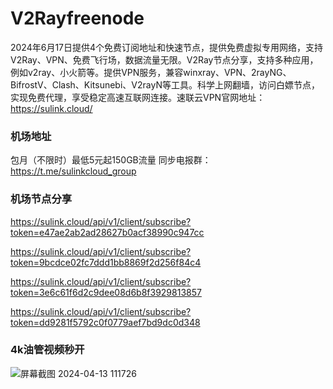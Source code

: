 # V2Rayfreenode
2024年6月17日提供4个免费订阅地址和快速节点，提供免费虚拟专用网络，支持V2Ray、VPN、免费飞行场，数据流量无限。V2Ray节点分享，支持多种应用，例如v2ray、小火箭等。提供VPN服务，兼容winxray、VPN、2rayNG、BifrostV、Clash、Kitsunebi、V2rayN等工具。科学上网翻墙，访问白嫖节点，实现免费代理，享受稳定高速互联网连接。速联云VPN官网地址：https://sulink.cloud/

### 机场地址

包月（不限时）最低5元起150GB流量
同步电报群：https://t.me/sulinkcloud_group

### 机场节点分享

https://sulink.cloud/api/v1/client/subscribe?token=e47ae2ab2ad28627b0acf38990c947cc

https://sulink.cloud/api/v1/client/subscribe?token=9bcdce02fc7ddd1bb8869f2d256f84c4

https://sulink.cloud/api/v1/client/subscribe?token=3e6c61f6d2c9dee08d6b8f3929813857

https://sulink.cloud/api/v1/client/subscribe?token=dd9281f5792c0f0779aef7bd9dc0d348

### 4k油管视频秒开

![屏幕截图 2024-04-13 111726](https://github.com/xfxssr/ssnode/assets/160599155/38ebd832-e0a3-40fc-a3be-008cf5103b34)


